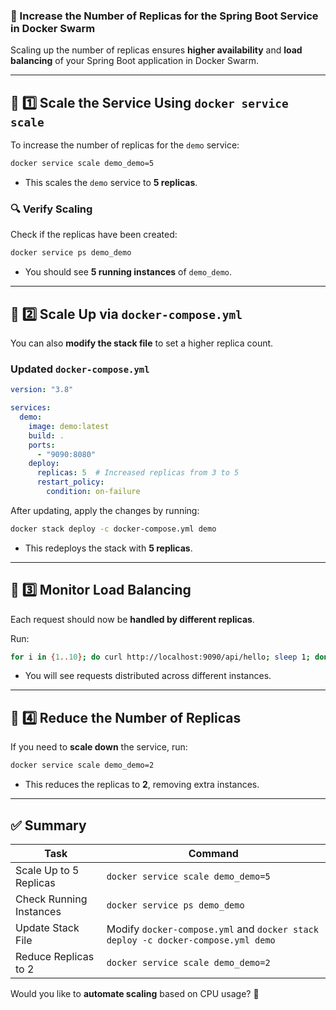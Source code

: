 ### **🔹 Increase the Number of Replicas for the Spring Boot Service in Docker Swarm**
Scaling up the number of replicas ensures **higher availability** and **load balancing** of your Spring Boot application in Docker Swarm.

---

## **📌 1️⃣ Scale the Service Using `docker service scale`**
To increase the number of replicas for the `demo` service:
```sh
docker service scale demo_demo=5
```
- This scales the `demo` service to **5 replicas**.

### **🔍 Verify Scaling**
Check if the replicas have been created:
```sh
docker service ps demo_demo
```
- You should see **5 running instances** of `demo_demo`.

---

## **📌 2️⃣ Scale Up via `docker-compose.yml`**
You can also **modify the stack file** to set a higher replica count.

### **Updated `docker-compose.yml`**
```yaml
version: "3.8"

services:
  demo:
    image: demo:latest
    build: .
    ports:
      - "9090:8080"
    deploy:
      replicas: 5  # Increased replicas from 3 to 5
      restart_policy:
        condition: on-failure
```

After updating, apply the changes by running:
```sh
docker stack deploy -c docker-compose.yml demo
```
- This redeploys the stack with **5 replicas**.

---

## **📌 3️⃣ Monitor Load Balancing**
Each request should now be **handled by different replicas**.

Run:
```sh
for i in {1..10}; do curl http://localhost:9090/api/hello; sleep 1; done
```
- You will see requests distributed across different instances.

---

## **📌 4️⃣ Reduce the Number of Replicas**
If you need to **scale down** the service, run:
```sh
docker service scale demo_demo=2
```
- This reduces the replicas to **2**, removing extra instances.

---

## **✅ Summary**
| **Task** | **Command** |
|----------|------------|
| Scale Up to 5 Replicas | `docker service scale demo_demo=5` |
| Check Running Instances | `docker service ps demo_demo` |
| Update Stack File | Modify `docker-compose.yml` and `docker stack deploy -c docker-compose.yml demo` |
| Reduce Replicas to 2 | `docker service scale demo_demo=2` |

Would you like to **automate scaling** based on CPU usage? 🚀